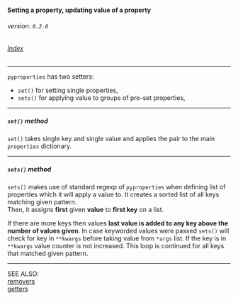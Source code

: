 #### Setting a property, updating value of a property
###### _version: ```0.2.0```_

###### [Index](index.mdown)
----


```pyproperties``` has two setters:


*   ```set()``` for setting single properties,
*   ```sets()``` for applying value to groups of pre-set properties,


----

##### ```set()``` method

```set()``` takes single key and single value and applies the pair to the main ```properties``` dictionary.


----

##### ```sets()``` method

```sets()``` makes use of standard regexp of ```pyproperties``` when defining list of properties which it will apply a value to. 
It creates a sorted list of all keys matching given pattern.  
Then, it assigns __first__ given __value__ to __first key__ on a list.  

If there are more keys then values __last value is added to any key above the number of values given__. 
In case keyworded values were passed ```sets()``` will check for key in ```**kwargs``` before taking value from ```*args``` list. 
If the key is in ```**kwargs``` value counter is not increased. This loop is continued for all keys that matched given pattern.


----

SEE ALSO:  
[removers](removers.mdown)  
[getters](getters.mdown)